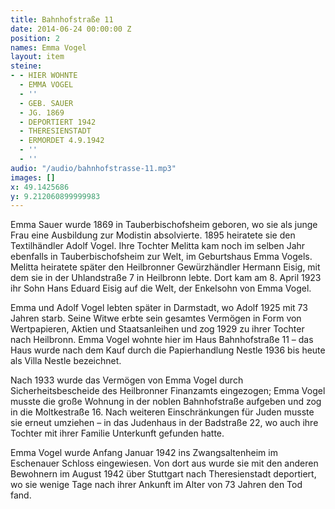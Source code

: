 ```yaml
---
title: Bahnhofstraße 11
date: 2014-06-24 00:00:00 Z
position: 2
names: Emma Vogel
layout: item
steine:
- - HIER WOHNTE
  - EMMA VOGEL
  - ''
  - GEB. SAUER
  - JG. 1869
  - DEPORTIERT 1942
  - THERESIENSTADT
  - ERMORDET 4.9.1942
  - ''
  - ''
audio: "/audio/bahnhofstrasse-11.mp3"
images: []
x: 49.1425686
y: 9.212060899999983
---
```


Emma Sauer wurde 1869 in Tauberbischofsheim geboren, wo sie als junge Frau eine Ausbildung zur Modistin absolvierte. 1895 heiratete sie den Textilhändler Adolf Vogel. Ihre Tochter Melitta kam noch im selben Jahr ebenfalls in Tauberbischofsheim zur Welt, im Geburtshaus Emma Vogels. Melitta heiratete später den Heilbronner Gewürzhändler Hermann Eisig, mit dem sie in der Uhlandstraße 7 in Heilbronn lebte. Dort kam am 8. April 1923 ihr Sohn Hans Eduard Eisig auf die Welt, der Enkelsohn von Emma Vogel.

Emma und Adolf Vogel lebten später in Darmstadt, wo Adolf 1925 mit 73 Jahren starb. Seine Witwe erbte sein gesamtes Vermögen in Form von Wertpapieren, Aktien und Staatsanleihen und zog 1929 zu ihrer Tochter nach Heilbronn. Emma Vogel wohnte hier im Haus Bahnhofstraße 11 – das Haus wurde nach dem Kauf durch die Papierhandlung Nestle 1936 bis heute als Villa Nestle bezeichnet.

Nach 1933 wurde das Vermögen von Emma Vogel durch Sicherheitsbescheide des Heilbronner Finanzamts eingezogen; Emma Vogel musste die große Wohnung in der noblen Bahnhofstraße aufgeben und zog in die Moltkestraße 16. Nach weiteren Einschränkungen für Juden musste sie erneut umziehen – in das Judenhaus in der Badstraße 22, wo auch ihre Tochter mit ihrer Familie Unterkunft gefunden hatte.

Emma Vogel wurde Anfang Januar 1942 ins Zwangsaltenheim im Eschenauer Schloss eingewiesen. Von dort aus wurde sie mit den anderen Bewohnern im August 1942 über Stuttgart nach Theresienstadt deportiert, wo sie wenige Tage nach ihrer Ankunft im Alter von 73 Jahren den Tod fand.